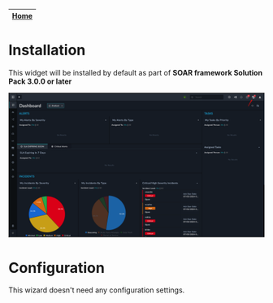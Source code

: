 | [Home](../README.md) |
|--------------------------------------------|

# Installation

This widget will be installed by default as part of **SOAR framework Solution Pack 3.0.0 or later**

![setup-guide-launch-point](../docs/res/setup-guide-launch-point.png)


# Configuration

This wizard doesn't need any configuration settings.


